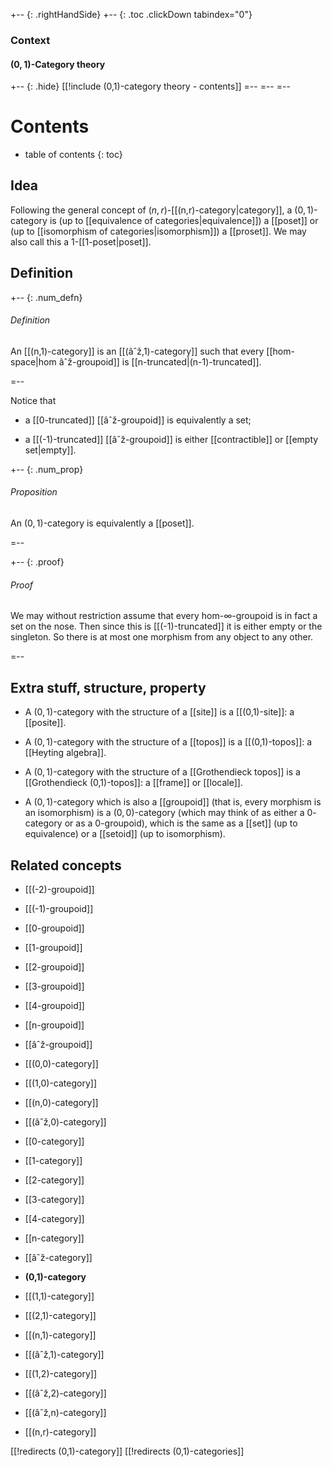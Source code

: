 
+-- {: .rightHandSide}
+-- {: .toc .clickDown tabindex="0"}
### Context
#### $(0,1)$-Category theory
+-- {: .hide}
[[!include (0,1)-category theory - contents]]
=--
=--
=--

# Contents
* table of contents
{: toc}

## Idea

Following the general concept of $(n,r)$-[[(n,r)-category|category]], a $(0,1)$-category is (up to [[equivalence of categories|equivalence]]) a [[poset]] or (up to [[isomorphism of categories|isomorphism]]) a [[proset]].  We may also call this a $1$-[[1-poset|poset]].


## Definition

+-- {: .num_defn}
###### Definition

An [[(n,1)-category]] is an [[(âˆž,1)-category]] such that every [[hom-space|hom âˆž-groupoid]] is [[n-truncated|(n-1)-truncated]].

=--

Notice that

* a [[0-truncated]] [[âˆž-groupoid]] is equivalently a set;

* a [[(-1)-truncated]] [[âˆž-groupoid]] is either [[contractible]] or [[empty set|empty]].

+-- {: .num_prop}
###### Proposition

An $(0,1)$-category is equivalently a [[poset]].

=--

+-- {: .proof}
###### Proof

We may without restriction assume that every hom-$\infty$-groupoid is in fact a set on the nose. Then since this is [[(-1)-truncated]] it is either empty or the singleton. So there is at most one morphism from any object to any other.

=--


## Extra stuff, structure, property

* A $(0,1)$-category with the structure of a [[site]] is a [[(0,1)-site]]: a [[posite]].

* A $(0,1)$-category with the structure of a [[topos]] is a [[(0,1)-topos]]: a [[Heyting algebra]].

* A $(0,1)$-category with the structure of a [[Grothendieck topos]] is a [[Grothendieck (0,1)-topos]]: a [[frame]] or [[locale]].

* A $(0,1)$-category which is also a [[groupoid]] (that is, every morphism is an isomorphism) is a $(0,0)$-category (which may think of as either a $0$-category or as a $0$-groupoid), which is the same as a [[set]] (up to equivalence) or a [[setoid]] (up to isomorphism).


## Related concepts

* [[(-2)-groupoid]]

* [[(-1)-groupoid]]

* [[0-groupoid]]

* [[1-groupoid]]

* [[2-groupoid]]

* [[3-groupoid]]

* [[4-groupoid]]

* [[n-groupoid]]

* [[âˆž-groupoid]]

* [[(0,0)-category]]

* [[(1,0)-category]]

* [[(n,0)-category]]

* [[(âˆž,0)-category]]

* [[0-category]]

* [[1-category]]

* [[2-category]]

* [[3-category]]

* [[4-category]]

* [[n-category]]

* [[âˆž-category]]

* **(0,1)-category**

* [[(1,1)-category]]

* [[(2,1)-category]]

* [[(n,1)-category]]

* [[(âˆž,1)-category]]

* [[(1,2)-category]]

* [[(âˆž,2)-category]]

* [[(âˆž,n)-category]]

* [[(n,r)-category]]


[[!redirects (0,1)-category]]
[[!redirects (0,1)-categories]]
